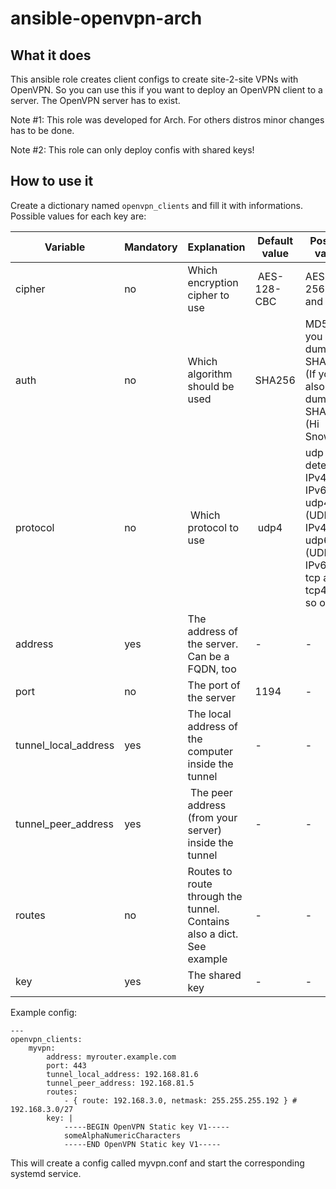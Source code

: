 # ansible-openvpn-arch

## What it does

This ansible role creates client configs to create site-2-site VPNs with OpenVPN. So you can use this if you want to deploy an OpenVPN client to a server. The OpenVPN server has to exist.

Note #1: This role was developed for Arch. For others distros minor changes has to be done.

Note #2: This role can only deploy confis with shared keys!

## How to use it

Create a dictionary named ```openvpn_clients``` and fill it with informations. Possible values for each key are:

|  Variable | Mandatory | Explanation | Default value | Possible values |
|-----------|-----------|-------------|---------------|-----------------|
| cipher | no | Which encryption cipher to use | AES-128-CBC | AES-256-CBC and so on |
| auth | no | Which algorithm should be used | SHA256 | MD5 (If you are a dumbass), SHA128 (If you are also a dumbass), SHA512 (Hi Snowden!)
| protocol | no | Which protocol to use | udp4 | udp (auto determine IPv4 or IPv6), udp4 (UDP over IPv4 only), udp6 (UDP over IPv6 only), tcp and tcp4 and so on |
| address | yes | The address of the server. Can be a FQDN, too | - | - |
| port | no | The port of the server | 1194 | - |
| tunnel_local_address | yes | The local address of the computer inside the tunnel | - | - |
| tunnel_peer_address | yes | The peer address (from your server) inside the tunnel | - | - |
| routes | no | Routes to route through the tunnel. Contains also a dict. See example | - | - |
| key | yes | The shared key | - | - |

Example config:

```
---
openvpn_clients:
    myvpn:
        address: myrouter.example.com
        port: 443
        tunnel_local_address: 192.168.81.6
        tunnel_peer_address: 192.168.81.5
        routes:
            - { route: 192.168.3.0, netmask: 255.255.255.192 } # 192.168.3.0/27
        key: |
            -----BEGIN OpenVPN Static key V1-----
            someAlphaNumericCharacters
            -----END OpenVPN Static key V1-----

```

This will create a config called myvpn.conf and start the corresponding systemd service.
